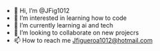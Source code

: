 - 👋 Hi, I’m @JFig1012
- 👀 I’m interested in learning how to code
- 🌱 I’m currently learning ai and tech
- 💞️ I’m looking to collaborate on new projecrs
- 📫 How to reach me Jfigueroa1012@hotmail.com

<!---
JFig1012/JFig1012 is a ✨ special ✨ repository because its `README.md` (this file) appears on your GitHub profile.
You can click the Preview link to take a look at your changes.
--->
